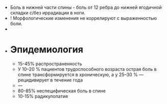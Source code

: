 - Боль в нижней части спины - боль от 12 ребра до нижней ягодичной складки с/без иррадиации в ноги.
- ! Морфологические изменения не коррелируют с выраженностью боли.
-
- # Эпидемиология
	- 15-45% распространенность
	- У 10–20 % пациентов трудоспособного возраста острая боль в спине трансформируется в хроническую, а у 25–30 % — рецидивирует в течение года
	- —
	- 80-85% неспецифическая боль в спине
	- 10-15% радикулопатия